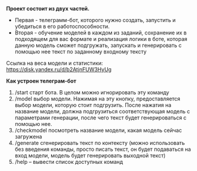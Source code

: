 **Проект состоит из двух частей.**
- Первая - телеграмм-бот, которого нужно создать, запустить и убедиться в его 
работоспособности.
- Вторая - обучение моделей в каждом из заданий, сохранение их в подходящем для 
вас формате и реализация логики в боте, которая данную модель сможет 
подгружать, запускать и генерировать с помощью нее текст по заданному входному 
тексту

Ссылка на веса модели и статистики: https://disk.yandex.ru/d/b2AtjnFUW3HyUg
 
**Как устроен телеграм-бот**
1. /start старт бота. В целом можно игнорировать эту команду 
2. /model выбор модели. Нажимая на эту кнопку, предоставляется выбор модели, 
которую стоит подгрузить. После нажатия на название модели, должна 
подгрузиться соответствующая модель с параметрами генерации, после чего текст 
будет генерироваться с помощью нее. 
3. /checkmodel посмотреть название модели, какая модель сейчас загружена 
4. /generate сгенерировать текст по контексту (можно использовать без введения 
команды, просто писать текст, он будет подаваться на вход модели, модель будет 
генерировать выходной текст) 
5. /help – вывести список доступных команд
